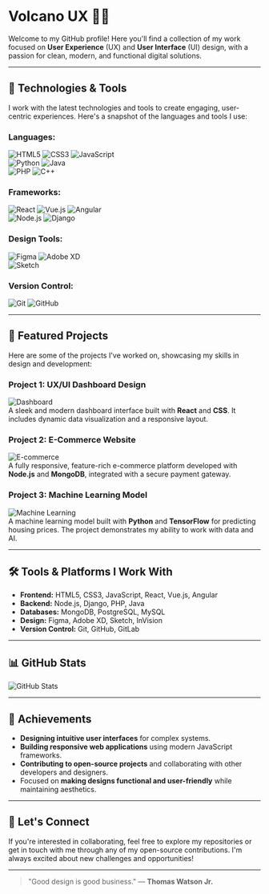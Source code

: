 # Volcano UX 👨‍💻

Welcome to my GitHub profile! Here you'll find a collection of my work focused on **User Experience** (UX) and **User Interface** (UI) design, with a passion for clean, modern, and functional digital solutions.

---

## 🌟 Technologies & Tools

I work with the latest technologies and tools to create engaging, user-centric experiences. Here's a snapshot of the languages and tools I use:

### Languages:
![HTML5](https://img.icons8.com/color/48/000000/html-5.png) ![CSS3](https://img.icons8.com/color/48/000000/css3.png) ![JavaScript](https://img.icons8.com/color/48/000000/javascript.png)  
![Python](https://img.icons8.com/color/48/000000/python.png) ![Java](https://img.icons8.com/color/48/000000/java-coffee-cup-logo.png)  
![PHP](https://img.icons8.com/color/48/000000/php.png) ![C++](https://img.icons8.com/color/48/000000/c-plus-plus-logo.png)  

### Frameworks:
![React](https://img.icons8.com/color/48/000000/react.png) ![Vue.js](https://img.icons8.com/color/48/000000/vue-js.png) ![Angular](https://img.icons8.com/color/48/000000/angularjs.png)  
![Node.js](https://img.icons8.com/color/48/000000/nodejs.png) ![Django](https://img.icons8.com/color/48/000000/django.png)

### Design Tools:
![Figma](https://img.icons8.com/color/48/000000/figma.png) ![Adobe XD](https://img.icons8.com/color/48/000000/adobe-xd.png)  
![Sketch](https://img.icons8.com/color/48/000000/sketch.png)

### Version Control:
![Git](https://img.icons8.com/ios/50/000000/git.png) ![GitHub](https://img.icons8.com/ios/50/000000/github.png)

---

## 🚀 Featured Projects

Here are some of the projects I've worked on, showcasing my skills in design and development:

### **Project 1: UX/UI Dashboard Design**
![Dashboard](https://via.placeholder.com/400x250)  
A sleek and modern dashboard interface built with **React** and **CSS**. It includes dynamic data visualization and a responsive layout.

### **Project 2: E-Commerce Website**
![E-commerce](https://via.placeholder.com/400x250)  
A fully responsive, feature-rich e-commerce platform developed with **Node.js** and **MongoDB**, integrated with a secure payment gateway.

### **Project 3: Machine Learning Model**
![Machine Learning](https://via.placeholder.com/400x250)  
A machine learning model built with **Python** and **TensorFlow** for predicting housing prices. The project demonstrates my ability to work with data and AI.

---

## 🛠️ Tools & Platforms I Work With

- **Frontend:** HTML5, CSS3, JavaScript, React, Vue.js, Angular
- **Backend:** Node.js, Django, PHP, Java
- **Databases:** MongoDB, PostgreSQL, MySQL
- **Design:** Figma, Adobe XD, Sketch, InVision
- **Version Control:** Git, GitHub, GitLab

---

## 📊 GitHub Stats

![GitHub Stats](https://github-readme-stats.vercel.app/api?username=volcano-ux&show_icons=true&hide_title=true&hide=prs&count_private=true&theme=radical)

---

## 📌 Achievements

- **Designing intuitive user interfaces** for complex systems.
- **Building responsive web applications** using modern JavaScript frameworks.
- **Contributing to open-source projects** and collaborating with other developers and designers.
- Focused on **making designs functional and user-friendly** while maintaining aesthetics.

---

## 💬 Let's Connect

If you're interested in collaborating, feel free to explore my repositories or get in touch with me through any of my open-source contributions. I'm always excited about new challenges and opportunities!

---

> "Good design is good business." — **Thomas Watson Jr.**
